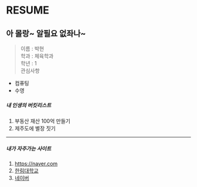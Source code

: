 RESUME
=======
아 몰랑~ 알필요 없좌나~  
------------------------
> 이름 : 박현  
> 학과 : 체육학과  
> 학년 : 1    
> 관심사항  
 * 컴퓨팅  
 * 수영  
 
 ##### 내 인생의 버킷리스트  
 1. 부동산 재산 100억 만들기
 2. 제주도에 별장 짓기   
 --------------------------------------------------------------------------------------  
 
 ##### 내가 자주가는 사이트  
 1. https://naver.com  
 2. [한림대학교](http://www.hallym.ac.kr)   
 3. [네이버][1]
 
 
 
 
 
 
 
 
 [1]:www.naver.com
